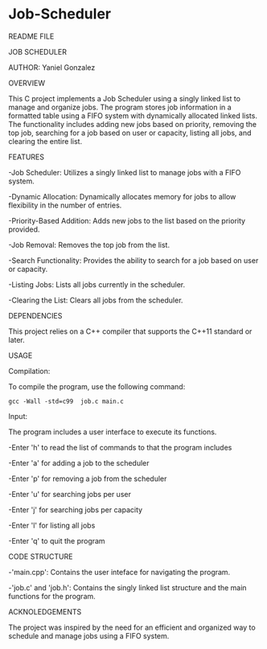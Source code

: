 # Job-Scheduler
README FILE

JOB SCHEDULER

AUTHOR:
Yaniel Gonzalez

OVERVIEW 

This C project implements a Job Scheduler using a singly linked list to manage and organize jobs. 
The program stores job information in a formatted table using a FIFO system with dynamically 
allocated linked lists. The functionality includes adding new jobs based on priority, removing the 
top job, searching for a job based on user or capacity, listing all jobs, and clearing the entire 
list.

FEATURES 

-Job Scheduler: Utilizes a singly linked list to manage jobs with a FIFO system.

-Dynamic Allocation: Dynamically allocates memory for jobs to allow flexibility in the number of entries.

-Priority-Based Addition: Adds new jobs to the list based on the priority provided.

-Job Removal: Removes the top job from the list.

-Search Functionality: Provides the ability to search for a job based on user or capacity.

-Listing Jobs: Lists all jobs currently in the scheduler.

-Clearing the List: Clears all jobs from the scheduler.

DEPENDENCIES

This project relies on a C++ compiler that supports the C++11 standard or later.

USAGE

Compilation:

To compile the program, use the following command:

    gcc -Wall -std=c99  job.c main.c

Input:

The program includes a user interface to execute its functions.

-Enter 'h' to read the list of commands to that the program includes

-Enter 'a' for adding a job to the scheduler

-Enter 'p' for removing a job from the scheduler

-Enter 'u' for searching jobs per user

-Enter 'j' for searching jobs per capacity

-Enter 'l' for listing all jobs

-Enter 'q' to quit the program
    

CODE STRUCTURE

-'main.cpp': Contains the user inteface for navigating the program.

-'job.c' and 'job.h': Contains the singly linked list structure and the main 
 functions for the program. 


ACKNOLEDGEMENTS

The project was inspired by the need for an efficient and organized way to schedule 
and manage jobs using a FIFO system.

